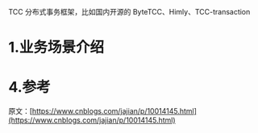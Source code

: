 TCC 分布式事务框架，比如国内开源的 ByteTCC、Himly、TCC-transaction

# 1.**业务场景介绍**

# 4.参考

原文：[https://www.cnblogs.com/jajian/p/10014145.html](https://www.cnblogs.com/jajian/p/10014145.html)

